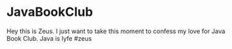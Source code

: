 # JavaBookClub
Hey this is Zeus. I just want to take this moment to confess my love for Java Book Club.
Java is lyfe #zeus
